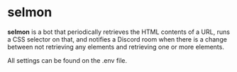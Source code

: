 # selmon

**selmon** is a bot that periodically retrieves the HTML contents of a URL, runs a CSS selector on that, and notifies a Discord room when there is a change between not retrieving any elements and retrieving one or more elements.

All settings can be found on the .env file.
